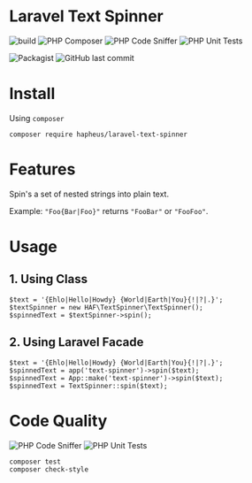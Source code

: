 # Laravel Text Spinner

![build](https://img.shields.io/github/workflow/status/hapheus/laravel-text-spinner/PHP%20Composer/master)
![PHP Composer](https://github.com/hapheus/laravel-text-spinner/workflows/PHP%20Composer/badge.svg?branch=master)
![PHP Code Sniffer](https://github.com/hapheus/laravel-text-spinner/workflows/PHP%20Code%20Sniffer/badge.svg?branch=master)
![PHP Unit Tests](https://github.com/hapheus/laravel-text-spinner/workflows/PHP%20Unit%20Tests/badge.svg?branch=master)

![Packagist](https://img.shields.io/packagist/l/hapheus/laravel-text-spinner)
![GitHub last commit](https://img.shields.io/github/last-commit/hapheus/laravel-text-spinner)
# Install 
Using `composer`
```
composer require hapheus/laravel-text-spinner
```
# Features
Spin's a set of nested strings into plain text.

Example: `"Foo{Bar|Foo}"` returns `"FooBar"` or `"FooFoo"`.

#  Usage
## 1. Using Class
```
$text = '{Ehlo|Hello|Howdy} {World|Earth|You}{!|?|.}';
$textSpinner = new HAF\TextSpinner\TextSpinner();
$spinnedText = $textSpinner->spin();
```
## 2. Using Laravel Facade
```
$text = '{Ehlo|Hello|Howdy} {World|Earth|You}{!|?|.}';
$spinnedText = app('text-spinner')->spin($text);
$spinnedText = App::make('text-spinner')->spin($text);
$spinnedText = TextSpinner::spin($text);
```

# Code Quality
![PHP Code Sniffer](https://github.com/hapheus/laravel-text-spinner/workflows/PHP%20Code%20Sniffer/badge.svg?branch=master)
![PHP Unit Tests](https://github.com/hapheus/laravel-text-spinner/workflows/PHP%20Unit%20Tests/badge.svg?branch=master)

```
composer test
composer check-style
```